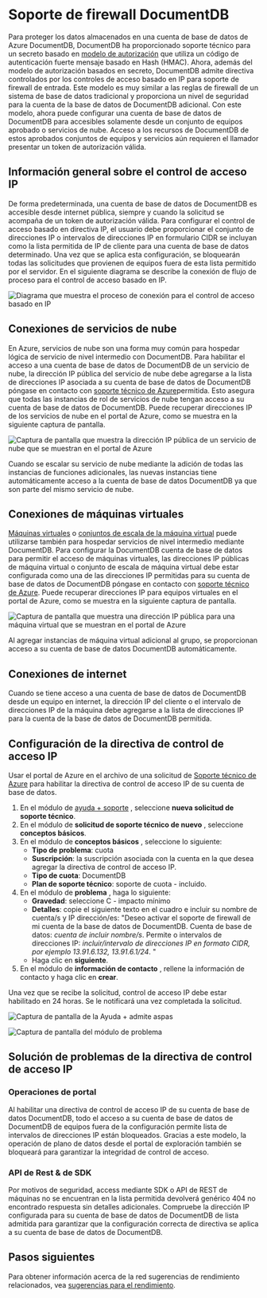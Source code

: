<properties
    pageTitle="Soporte de firewall DocumentDB | Microsoft Azure"
    description="Obtenga información sobre cómo usar las directivas de control de acceso IP de compatibilidad de firewall de cuentas de base de datos de Azure DocumentDB."
    keywords="Control de acceso IP, soporte de firewall"
    services="documentdb"
    authors="shahankur11"
    manager="jhubbard"
    editor=""
    tags="azure-resource-manager"
    documentationCenter=""/>

<tags 
    ms.service="documentdb" 
    ms.workload="data-services" 
    ms.tgt_pltfrm="na" 
    ms.devlang="na" 
    ms.topic="article" 
    ms.date="10/17/2016" 
    ms.author="ankshah; kraman"/>

# <a name="documentdb-firewall-support"></a>Soporte de firewall DocumentDB

Para proteger los datos almacenados en una cuenta de base de datos de Azure DocumentDB, DocumentDB ha proporcionado soporte técnico para un secreto basado en [modelo de autorización](https://msdn.microsoft.com/library/azure/dn783368.aspx) que utiliza un código de autenticación fuerte mensaje basado en Hash (HMAC). Ahora, además del modelo de autorización basados en secreto, DocumentDB admite directiva controlados por los controles de acceso basado en IP para soporte de firewall de entrada. Este modelo es muy similar a las reglas de firewall de un sistema de base de datos tradicional y proporciona un nivel de seguridad para la cuenta de la base de datos de DocumentDB adicional. Con este modelo, ahora puede configurar una cuenta de base de datos de DocumentDB para accesibles solamente desde un conjunto de equipos aprobado o servicios de nube. Acceso a los recursos de DocumentDB de estos aprobados conjuntos de equipos y servicios aún requieren el llamador presentar un token de autorización válida.

## <a name="ip-access-control-overview"></a>Información general sobre el control de acceso IP

De forma predeterminada, una cuenta de base de datos de DocumentDB es accesible desde internet pública, siempre y cuando la solicitud se acompaña de un token de autorización válida. Para configurar el control de acceso basado en directiva IP, el usuario debe proporcionar el conjunto de direcciones IP o intervalos de direcciones IP en formulario CIDR se incluyan como la lista permitida de IP de cliente para una cuenta de base de datos determinado. Una vez que se aplica esta configuración, se bloquearán todas las solicitudes que provienen de equipos fuera de esta lista permitido por el servidor.  En el siguiente diagrama se describe la conexión de flujo de proceso para el control de acceso basado en IP.

![Diagrama que muestra el proceso de conexión para el control de acceso basado en IP](./media/documentdb-firewall-support/documentdb-firewall-support-flow.png)

## <a name="connections-from-cloud-services"></a>Conexiones de servicios de nube

En Azure, servicios de nube son una forma muy común para hospedar lógica de servicio de nivel intermedio con DocumentDB. Para habilitar el acceso a una cuenta de base de datos de DocumentDB de un servicio de nube, la dirección IP pública del servicio de nube debe agregarse a la lista de direcciones IP asociada a su cuenta de base de datos de DocumentDB póngase en contacto con [soporte técnico de Azure](#configure-ip-policy)permitida.  Esto asegura que todas las instancias de rol de servicios de nube tengan acceso a su cuenta de base de datos de DocumentDB. Puede recuperar direcciones IP de los servicios de nube en el portal de Azure, como se muestra en la siguiente captura de pantalla. 

![Captura de pantalla que muestra la dirección IP pública de un servicio de nube que se muestran en el portal de Azure](./media/documentdb-firewall-support/documentdb-public-ip-addresses.png)

Cuando se escalar su servicio de nube mediante la adición de todas las instancias de funciones adicionales, las nuevas instancias tiene automáticamente acceso a la cuenta de base de datos DocumentDB ya que son parte del mismo servicio de nube.

## <a name="connections-from-virtual-machines"></a>Conexiones de máquinas virtuales

[Máquinas virtuales](https://azure.microsoft.com/services/virtual-machines/) o [conjuntos de escala de la máquina virtual](../virtual-machine-scale-sets/virtual-machine-scale-sets-overview.md) puede utilizarse también para hospedar servicios de nivel intermedio mediante DocumentDB.  Para configurar la DocumentDB cuenta de base de datos para permitir el acceso de máquinas virtuales, las direcciones IP públicas de máquina virtual o conjunto de escala de máquina virtual debe estar configurada como una de las direcciones IP permitidas para su cuenta de base de datos de DocumentDB póngase en contacto con [soporte técnico de Azure](#configure-ip-policy). Puede recuperar direcciones IP para equipos virtuales en el portal de Azure, como se muestra en la siguiente captura de pantalla.

![Captura de pantalla que muestra una dirección IP pública para una máquina virtual que se muestran en el portal de Azure](./media/documentdb-firewall-support/documentdb-public-ip-addresses-dns.png)

Al agregar instancias de máquina virtual adicional al grupo, se proporcionan acceso a su cuenta de base de datos DocumentDB automáticamente.

## <a name="connections-from-the-internet"></a>Conexiones de internet

Cuando se tiene acceso a una cuenta de base de datos de DocumentDB desde un equipo en internet, la dirección IP del cliente o el intervalo de direcciones IP de la máquina debe agregarse a la lista de direcciones IP para la cuenta de la base de datos de DocumentDB permitida. 

## <a id="configure-ip-policy"></a>Configuración de la directiva de control de acceso IP

Usar el portal de Azure en el archivo de una solicitud de [Soporte técnico de Azure](https://portal.azure.com/?#blade/Microsoft_Azure_Support/HelpAndSupportBlade) para habilitar la directiva de control de acceso IP de su cuenta de base de datos.

1. En el módulo de [ayuda + soporte](https://portal.azure.com/?#blade/Microsoft_Azure_Support/HelpAndSupportBlade) , seleccione **nueva solicitud de soporte técnico**.
2. En el módulo de **solicitud de soporte técnico de nuevo** , seleccione **conceptos básicos**.
3. En el módulo de **conceptos básicos** , seleccione lo siguiente:
    - **Tipo de problema**: cuota
    - **Suscripción**: la suscripción asociada con la cuenta en la que desea agregar la directiva de control de acceso IP.
    - **Tipo de cuota**: DocumentDB
    - **Plan de soporte técnico**: soporte de cuota - incluido.
4. En el módulo de **problema** , haga lo siguiente:
    - **Gravedad**: seleccione C - impacto mínimo
    - **Detalles**: copie el siguiente texto en el cuadro e incluir su nombre de cuenta/s y IP dirección/es: "Deseo activar el soporte de firewall de mi cuenta de la base de datos de DocumentDB. Cuenta de base de datos: *cuenta de incluir nombre/s*. Permite o intervalos de direcciones IP: *incluir/intervalo de direcciones IP en formato CIDR, por ejemplo 13.91.6.132, 13.91.6.1/24*. "
    - Haga clic en **siguiente**. 
5. En el módulo de **información de contacto** , rellene la información de contacto y haga clic en **crear**. 

Una vez que se recibe la solicitud, control de acceso IP debe estar habilitado en 24 horas. Se le notificará una vez completada la solicitud.

![Captura de pantalla de la Ayuda + admite aspas](./media/documentdb-firewall-support/documentdb-firewall-support-request-access.png)

![Captura de pantalla del módulo de problema](./media/documentdb-firewall-support/documentdb-firewall-support-request-access-ticket.png)

## <a name="troubleshooting-the-ip-access-control-policy"></a>Solución de problemas de la directiva de control de acceso IP

### <a name="portal-operations"></a>Operaciones de portal

Al habilitar una directiva de control de acceso IP de su cuenta de base de datos DocumentDB, todo el acceso a su cuenta de base de datos de DocumentDB de equipos fuera de la configuración permite lista de intervalos de direcciones IP están bloqueados. Gracias a este modelo, la operación de plano de datos desde el portal de exploración también se bloqueará para garantizar la integridad de control de acceso. 

### <a name="sdk--rest-api"></a>API de Rest & de SDK

Por motivos de seguridad, access mediante SDK o API de REST de máquinas no se encuentran en la lista permitida devolverá genérico 404 no encontrado respuesta sin detalles adicionales. Compruebe la dirección IP configurada para su cuenta de base de datos de DocumentDB de lista admitida para garantizar que la configuración correcta de directiva se aplica a su cuenta de base de datos de DocumentDB.

## <a name="next-steps"></a>Pasos siguientes

Para obtener información acerca de la red sugerencias de rendimiento relacionados, vea [sugerencias para el rendimiento](documentdb-performance-tips.md).